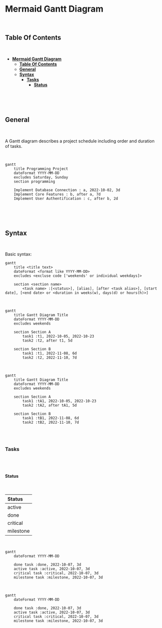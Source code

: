# **Mermaid Gantt Diagram**
<br>

## **Table Of Contents**
<br>

- [**Mermaid Gantt Diagram**](#mermaid-gantt-diagram)
  - [**Table Of Contents**](#table-of-contents)
  - [**General**](#general)
  - [**Syntax**](#syntax)
    - [**Tasks**](#tasks)
      - [**Status**](#status)

<br>
<br>
<br>

## **General**
<br>

A Gantt diagram describes a project schedule including order and duration of tasks.

<br>

```mermaid
gantt
    title Programming Project
    dateFormat YYYY-MM-DD
    excludes Saturday, Sunday
    section programming
    
    Implement Database Connection : a, 2022-10-02, 3d
    Implement Core Features : b, after a, 7d
    Implement User Authentification : c, after b, 2d 
```

<br>
<br>
<br>

## **Syntax**
<br>

Basic syntax:

```
gantt
    title <title text>
    dateFormat <format like YYYY-MM-DD>
    excludes <excluse code ['weekends' or individual weekdays]>

    section <section name>
        <task name> :[<status>], [alias], [after <task alias>], [start date], [<end date> or <duration in weeks(w), days(d) or hours(h)>]
```

<br>

```
gantt
    title Gantt Diagram Title
    dateFormat YYYY-MM-DD
    excludes weekends

    section Section A
        task1 :t1, 2022-10-05, 2022-10-23
        task2 :t2, after t1, 5d

    section Section B
        task1 :t1, 2022-11-08, 6d
        task2 :t2, 2022-11-10, 7d
```

<br>

```mermaid
gantt
    title Gantt Diagram Title
    dateFormat YYYY-MM-DD
    excludes weekends

    section Section A
        task1 :tA1, 2022-10-05, 2022-10-23
        task2 :tA2, after tA1, 5d

    section Section B
        task1 :tB1, 2022-11-08, 6d
        task2 :tB2, 2022-11-10, 7d
```

<br>
<br>

### **Tasks**
<br>
<br>

#### **Status**
<br>

|Status    |
|:---------|
|active    |
|done      |
|critical  |
|milestone |

<br>

```
gantt
    dateFormat YYYY-MM-DD

    done task :done, 2022-10-07, 3d
    active task :active, 2022-10-07, 3d
    critical task :critical, 2022-10-07, 3d
    milestone task :milestone, 2022-10-07, 3d
```

<br>

```mermaid
gantt
    dateFormat YYYY-MM-DD

    done task :done, 2022-10-07, 3d
    active task :active, 2022-10-07, 3d
    critical task :critical, 2022-10-07, 3d
    milestone task :milestone, 2022-10-07, 3d
```